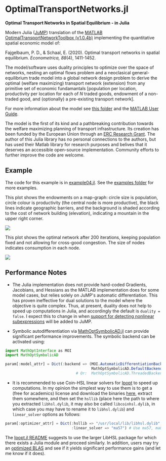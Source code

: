 # OptimalTransportNetworks.jl

**Optimal Transport Networks in Spatial Equilibrium - in Julia**

Modern Julia ([JuMP](https://github.com/jump-dev/JuMP.jl)) translation of the [MATLAB OptimalTransportNetworkToolbox (v1.0.4b)](https://github.com/SebKrantz/OptimalTransportNetworkToolbox) implementing the quantitative spatial economic model of:

Fajgelbaum, P. D., & Schaal, E. (2020). Optimal transport networks in spatial equilibrium. *Econometrica, 88*(4), 1411-1452.

The model/software uses duality principles to optimize over the space of networks, nesting an optimal flows problem and a neoclasical general-equilibrium trade model into a global network design problem to derive the optimal (welfare maximizing) transport network (extension) from any primitive set of economic fundamantals [population per location, productivity per location for each of *N* traded goods, endowment of a non-traded good, and (optionally) a pre-existing transport network]. 

For more information about the model see [this folder](https://github.com/SebKrantz/OptimalTransportNetworkToolbox/tree/main/docs/paper_materials) and the [MATLAB User Guide](https://raw.githubusercontent.com/SebKrantz/OptimalTransportNetworkToolbox/main/docs/User%20Guide.pdf). 

The model is the first of its kind and a pathbreaking contribution towards the welfare maximizing planning of transport infrastructure. Its creation has been funded by the European Union through an [ERC Research Grant](https://cordis.europa.eu/project/id/804095). The author of this Julia library has no personal connections to the authors, but has used their Matlab library for research purposes and belives that it deserves an accessible open-source implementation. Community efforts to further improve the code are welcome. 

## Example

The code for this example is in [example04.jl](https://github.com/SebKrantz/OptimalTransportNetworks.jl/blob/main/examples/example04.jl). See the [examples folder](https://github.com/SebKrantz/OptimalTransportNetworks.jl/blob/main/examples) for more examples.

This plot shows the endowments on a map-graph: circle size is population, circle colour is productivity (the central node is more productive), the black lines indicate geographic barriers, and the background is shaded according to the cost of network building (elevation), indicating a mountain in the upper right corner. 

![](https://raw.githubusercontent.com/SebKrantz/OptimalTransportNetworks.jl/main/misc/figures/example04_setup.png)

This plot shows the optimal network after 200 iterations, keeping population fixed and not allowing for cross-good congestion. The size of nodes indicates consumption in each node. 

![](https://raw.githubusercontent.com/SebKrantz/OptimalTransportNetworks.jl/main/misc/figures/example04_solution.png)

## Performance Notes

* The Julia implementation does not provide hard-coded Gradients, Jacobians, and Hessians as the MATLAB implementation does for some model cases, but relies solely on JuMP's automatic differentiation. This has proven ineffective for dual solutions to the model where the objective is quite complex. Thus, at present, duality does not help to speed up computations in Julia, and accordingly the default is `duality = false`. I expect this to change in when [support for detecting nonlinear subexpressions](https://github.com/jump-dev/JuMP.jl/issues/3738) will be added to JuMP.  

* Symbolic autodifferentiation via [MathOptSymbolicAD.jl](https://github.com/lanl-ansi/MathOptSymbolicAD.jl) can provide significant performance improvements. The symbolic backend can be activated using:

```julia
import MathOptInterface as MOI
import MathOptSymbolicAD

param[:model_attr] = Dict(:backend => (MOI.AutomaticDifferentiationBackend(), 
                                       MathOptSymbolicAD.DefaultBackend())) 
                                # Or:  MathOptSymbolicAD.ThreadedBackend()
```

* It is recommended to use Coin-HSL linear solvers for [Ipopt](https://github.com/jump-dev/Ipopt.jl) to speed up computations. In my opinion the simplest way to use them is to get a (free for academics) license and download the binaries [here](https://licences.stfc.ac.uk/product/coin-hsl), extract them somewhere, and then set the `hsllib` (place here the path to where you extracted `libhsl.dylib`, it may also be called `libcoinhsl.dylib`, in which case you may have to rename it to `libhsl.dylib`) and `linear_solver` options as follows:

```julia
param[:optimizer_attr] = Dict(:hsllib => "/usr/local/lib/libhsl.dylib", # Adjust path
                              :linear_solver => "ma57") # Use ma57, ma86 or ma97
```

The [Ipopt.jl README](https://github.com/jump-dev/Ipopt.jl?tab=readme-ov-file#linear-solvers) suggests to use the larger LibHSL package for which there exists a Julia module and proceed similarly. In addition, users may try an [optimized BLAS](https://github.com/jump-dev/Ipopt.jl?tab=readme-ov-file#blas-and-lapack) and see if it yields significant performance gains (and let me know if it does). 